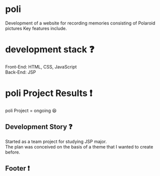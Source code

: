 # poli

Development of a website for recording memories consisting of Polaroid pictures
Key features include.

# development stack :question:

Front-End: HTML, CSS, JavaScript <br />
Back-End: JSP

# poli Project Results :exclamation:

poli Project = ongoing :laughing: <br />

## Development Story :question:

Started as a team project for studying JSP major. <br />
The plan was conceived on the basis of a theme that I wanted to create before.

## Footer :exclamation:
<!--
Click [here](#) to visit my project.


Finally, I will register a photo showing the progress of the project. Thank you for your review. 😘
-->

